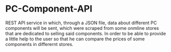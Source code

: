 # PC-Component-API
REST API service in which,  through a JSON file, data about different PC components will be sent, which were scraped from some onmline stores that are dedicated to selling said components. In order to be able to provide a little help to the user so that he can compare the prices of some components in differernt stores.
